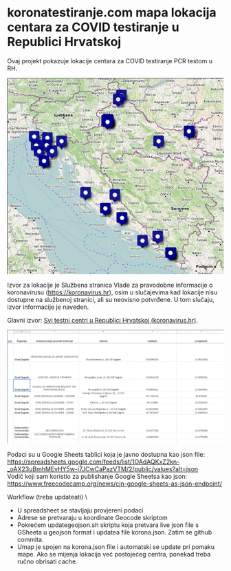 koronatestiranje.com mapa lokacija centara za COVID testiranje u Republici Hrvatskoj
=====================================

Ovaj projekt pokazuje lokacije centara za COVID testiranje PCR testom u RH. 

![Mapa](/img/map.png)

Izvor za lokacije je Službena stranica Vlade za pravodobne informacije o koronavirusu (https://koronavirus.hr), osim u slučajevima kad lokacije nisu dostupne na službenoj stranici, ali su neovisno potvrđene. U tom slučaju, izvor informacije je naveden.

Glavni izvor: [Svi testni centri u Republici Hrvatskoj (koronavirus.hr)](https://www.koronavirus.hr/svi-testni-centri-u-republici-hrvatskoj/763).

![Sheets](/img/sheets.png)

Podaci su u Google Sheets tablici koja je javno dostupna kao json file: https://spreadsheets.google.com/feeds/list/1OAdAQKxZ2kn-_oAX23uBmhMEvHY5w-j7JCwCaPazVTM/2/public/values?alt=json \
Vodič koji sam koristio za publishanje Google Sheetsa kao json: https://www.freecodecamp.org/news/cjn-google-sheets-as-json-endpoint/

Workflow (treba updateati) \
- U spreadsheet se stavljaju provjereni podaci
- Adrese se pretvaraju u koordinate Geocode skriptom
- Pokrećem updategeojson.sh skriptu koja pretvara live json file s GSheeta u geojson format i updatea file korona.json. Zatim se github commita.
- Umap je spojen na korona.json file i automatski se update pri pomaku mape. Ako se mijenja lokacija već postojećeg centra, ponekad treba ručno obrisati cache.
